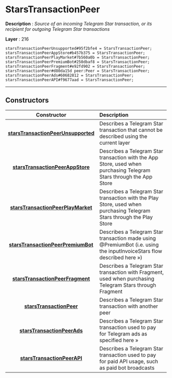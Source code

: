 # StarsTransactionPeer

**Description** : *Source of an incoming Telegram Star transaction, or its recipient for outgoing Telegram Star transactions*

**Layer** : 216

```tl
starsTransactionPeerUnsupported#95f2bfe4 = StarsTransactionPeer;
starsTransactionPeerAppStore#b457b375 = StarsTransactionPeer;
starsTransactionPeerPlayMarket#7b560a0b = StarsTransactionPeer;
starsTransactionPeerPremiumBot#250dbaf8 = StarsTransactionPeer;
starsTransactionPeerFragment#e92fd902 = StarsTransactionPeer;
starsTransactionPeer#d80da15d peer:Peer = StarsTransactionPeer;
starsTransactionPeerAds#60682812 = StarsTransactionPeer;
starsTransactionPeerAPI#f9677aad = StarsTransactionPeer;
```

---

## Constructors

| Constructor | Description |
| :---: | :--- |
| [**starsTransactionPeerUnsupported**](constructor/starsTransactionPeerUnsupported) | Describes a Telegram Star transaction that cannot be described using the current layer |
| [**starsTransactionPeerAppStore**](constructor/starsTransactionPeerAppStore) | Describes a Telegram Star transaction with the App Store, used when purchasing Telegram Stars through the App Store |
| [**starsTransactionPeerPlayMarket**](constructor/starsTransactionPeerPlayMarket) | Describes a Telegram Star transaction with the Play Store, used when purchasing Telegram Stars through the Play Store |
| [**starsTransactionPeerPremiumBot**](constructor/starsTransactionPeerPremiumBot) | Describes a Telegram Star transaction made using @PremiumBot (i.e. using the inputInvoiceStars flow described here ») |
| [**starsTransactionPeerFragment**](constructor/starsTransactionPeerFragment) | Describes a Telegram Star transaction with Fragment, used when purchasing Telegram Stars through Fragment |
| [**starsTransactionPeer**](constructor/starsTransactionPeer) | Describes a Telegram Star transaction with another peer |
| [**starsTransactionPeerAds**](constructor/starsTransactionPeerAds) | Describes a Telegram Star transaction used to pay for Telegram ads as specified here » |
| [**starsTransactionPeerAPI**](constructor/starsTransactionPeerAPI) | Describes a Telegram Star transaction used to pay for paid API usage, such as paid bot broadcasts |